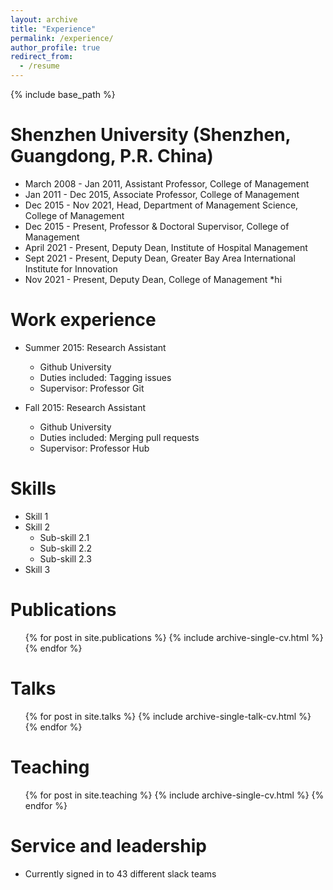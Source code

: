 ```yaml
---
layout: archive
title: "Experience"
permalink: /experience/
author_profile: true
redirect_from:
  - /resume
---
```


{% include base_path %}

Shenzhen University (Shenzhen, Guangdong, P.R. China)
======
* March 2008 - Jan 2011, Assistant Professor, College of Management
* Jan 2011 - Dec 2015, Associate Professor, College of Management
* Dec 2015 - Nov 2021, Head, Department of Management Science, College of Management
* Dec 2015 - Present, Professor & Doctoral Supervisor, College of Management
* April 2021 - Present, Deputy Dean, Institute of Hospital Management
* Sept 2021 - Present, Deputy Dean, Greater Bay Area International Institute for Innovation
* Nov 2021 - Present, Deputy Dean, College of Management
*hi

Work experience
======
* Summer 2015: Research Assistant
  * Github University
  * Duties included: Tagging issues
  * Supervisor: Professor Git

* Fall 2015: Research Assistant
  * Github University
  * Duties included: Merging pull requests
  * Supervisor: Professor Hub
  
Skills
======
* Skill 1
* Skill 2
  * Sub-skill 2.1
  * Sub-skill 2.2
  * Sub-skill 2.3
* Skill 3

Publications
======
  <ul>{% for post in site.publications %}
    {% include archive-single-cv.html %}
  {% endfor %}</ul>
  
Talks
======
  <ul>{% for post in site.talks %}
    {% include archive-single-talk-cv.html %}
  {% endfor %}</ul>
  
Teaching
======
  <ul>{% for post in site.teaching %}
    {% include archive-single-cv.html %}
  {% endfor %}</ul>
  
Service and leadership
======
* Currently signed in to 43 different slack teams

